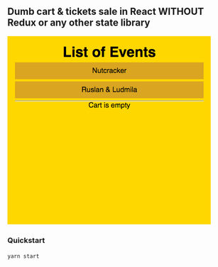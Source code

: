## Dumb cart & tickets sale in React WITHOUT Redux or any other state library

![Example](https://github.com/Iamthelaw/2tickets/blob/master/public/example.gif)

### Quickstart
`yarn start`
